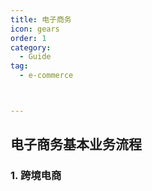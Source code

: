 ```yaml
---
title: 电子商务
icon: gears
order: 1
category:
  - Guide
tag:
  - e-commerce



---
```


## 电子商务基本业务流程
### 1. 跨境电商

